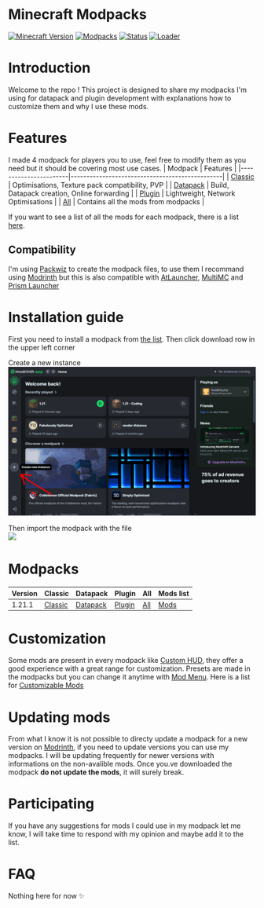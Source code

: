 # Minecraft Modpacks

[![Minecraft Version](https://img.shields.io/badge/Minecraft-1.20+-blue)](https://minecraft.wiki/w/Java_Edition_version_history)
[![Modpacks](https://img.shields.io/badge/Modpacks-6-orange)](#modpacks)
[![Status](https://img.shields.io/badge/Status-In--Development-red)](#)
[![Loader](https://img.shields.io/badge/Mod--Loader-Fabric-lightyellow)](#)

# Introduction

Welcome to the repo ! This project is designed to share my modpacks I'm using for datapack and plugin development with explanations how to customize them and why I use these mods.

# Features

I made 4 modpack for players you to use, feel free to modify them as you need but it should be covering most use cases.
| Modpack               | Features                                       |
|-----------------------|------------------------------------------------|
| [Classic](#modpacks)  | Optimisations, Texture pack compatibility, PVP |
| [Datapack](#modpacks) | Build, Datapack creation, Online forwarding    |
| [Plugin](#modpacks)   | Lightweight, Network Optimisations             |
| [All](#modpacks)      | Contains all the mods from modpacks            |

If you want to see a list of all the mods for each modpack, there is a list [here](#).

## Compatibility

I'm using [Packwiz](https://github.com/packwiz/packwiz) to create the modpack files, to use them I recommand using [Modrinth](https://modrinth.com) but this is also compatible with [AtLauncher](https://atlauncher.com), [MultiMC](https://multimc.org) and [Prism Launcher](https://prismlauncher.org)

# Installation guide

First you need to install a modpack from [the list](#modpacks). Then click download row in the upper left corner

Create a new instance  
<img src="./images/new-instance.gif" width=900>

Then import the modpack with the file  
<img src="./images/importing.gif" width=900>

# Modpacks

| Version | Classic                                                | Datapack                                                 | Plugin      | All      | Mods list                       |
|---------|--------------------------------------------------------|----------------------------------------------------------|-------------|----------|---------------------------------|
| 1.21.1  | [Classic](modpacks/1.21.1/Classic%20-%201.21.1.mrpack) | [Datapack](modpacks/1.21.1/Datapack%20-%201.21.1.mrpack) | [Plugin](#) | [All](#) | [Mods](modpacks/1.21.1/list.md) |

# Customization

Some mods are present in every modpack like [Custom HUD](https://modrinth.com/mod/customhud), they offer a good experience with a great range for customization. Presets are made in the modpacks but you can change it anytime with [Mod Menu](https://modrinth.com/mod/modmenu). Here is a list for [Customizable Mods](modpacks/general.md#Customizable-mods)

# Updating mods

From what I know it is not possible to directy update a modpack for a new version on [Modrinth](https://modrinth.com), if you need to update versions you can use my modpacks. I will be updating frequently for newer versions with informations on the non-avalible mods. Once you.ve downloaded the modpack **do not update the mods**, it will surely break.

# Participating

If you have any suggestions for mods I could use in my modpack let me know, I will take time to respond with my opinion and maybe add it to the list.

# FAQ

Nothing here for now ✨
